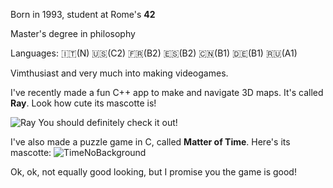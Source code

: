 Born in 1993, student at Rome's **42**

Master's degree in philosophy

Languages: 🇮🇹(N) 🇺🇸(C2) 🇫🇷(B2) 🇪🇸(B2) 🇨🇳(B1) 🇩🇪(B1) 🇷🇺(A1)

Vimthusiast and very much into making videogames.

I've recently made a fun C++ app to make and navigate 3D maps. It's called **Ray**. Look how cute its mascotte is!


![Ray](https://user-images.githubusercontent.com/95633668/236498035-9b54042d-8655-4062-92b1-1ce7e4a4c29c.png)
You should definitely check it out!

I've also made a puzzle game in C, called **Matter of Time**. Here's its mascotte: 
![TimeNoBackground](https://user-images.githubusercontent.com/95633668/236504287-1dfa1343-2096-4c54-9e8e-5df06b3ebe3c.png)

Ok, ok, not equally good looking, but I promise you the game is good!
